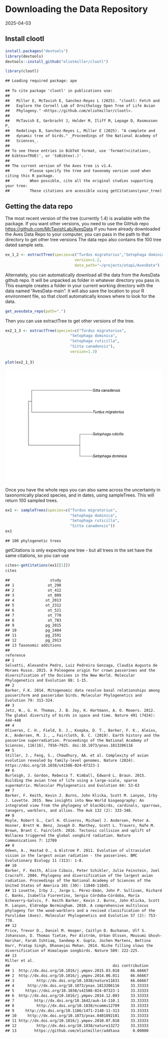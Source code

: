Downloading the Data Repository
================
2025-04-03

## Install clootl

``` r
install.packages("devtools")
library(devtools)  
devtools::install_github("eliotmiller/clootl")
```

``` r
library(clootl)
```

    ## Loading required package: ape

    ## To cite package 'clootl' in publications use:
    ## 
    ##   Miller E, McTavish E, Sanchez-Reyes L (2025). "clootl: Fetch and
    ##   Explore the Cornell Lab of Ornithology Open Tree of Life Avian
    ##   Phylogeny." <https://github.com/eliotmiller/clootl>.
    ## 
    ##   McTavish E, Gerbracht J, Holder M, Iliff M, Lepage D, Rasmussen P,
    ##   Redelings B, Sanchez-Reyes L, Miller E (2025). "A complete and
    ##   dynamic tree of birds." _Proceedings of the National Academy of
    ##   Sciences_.
    ## 
    ## To see these entries in BibTeX format, use 'format(<citation>,
    ## bibtex=TRUE)', or 'toBibtex(.)'.
    ## 
    ## The current version of the Aves tree is v1.4.
    ##         Please specify the tree and taxonomy version used when citing this R package.
    ##         When possible, cite all the original studies supporting your tree:
    ##         These citations are acessible using getCitations(your_tree)

## Getting the data repo

The most recent version of the tree (currently 1.4) is available with
the package. If you want other versions, you need to use the GitHub repo
<https://github.com/McTavishLab/AvesData> If you have already downloaded
the Aves Data Repo to your computer, you can pass in the path to that
directory to get other tree versions The data repo also contains the 100
tree dated sample sets.

``` r
ex_1_2 <- extractTree(species=c("Turdus migratorius","Setophaga dominica", "Setophaga ruticilla", "Sitta canadensis"),
                               version=1.2,
                               data_path="~/projects/otapi/AvesData")
```

Alternately, you can automatically download all the data from the
AvesData github repo. It will be unpacked as folder in whatever
directory you pass in. This example creates a folder in your current
working directory with the data named “AvesData-main”. It will also save
the location to your R environment file, so that clootl automatically
knows where to look for the data.

``` r
get_avesdata_repo(path=".") 
```

Then you can use extractTree to get other versions of the tree.

``` r
ex2_1_3 <- extractTree(species=c("Turdus migratorius",
                             "Setophaga dominica",
                             "Setophaga ruticilla",
                             "Sitta canadensis"),
                             version=1.3)

plot(ex2_1_3)
```

![](dataDownload_files/figure-gfm/unnamed-chunk-5-1.png)<!-- -->

Once you have the whole repo you can also same across the uncertainty in
taxonomically placed species, and in dates, using sampleTrees. This will
return 100 sampled trees.

``` r
ex1 <- sampleTrees(species=c("Turdus migratorius",
                             "Setophaga dominica",
                             "Setophaga ruticilla",
                             "Sitta canadensis"))
ex1
```

    ## 100 phylogenetic trees

getCitations is only expecting one tree - but all trees in the set have
the same citations, so you can use

``` r
cites<-getCitations(ex1[[1]])
cites
```

    ##                  study
    ## 1               ot_290
    ## 2               ot_412
    ## 3               ot_809
    ## 4              ot_2013
    ## 5              ot_2312
    ## 6               ot_521
    ## 7               ot_770
    ## 8               ot_783
    ## 9              pg_2015
    ## 10             pg_2404
    ## 11             pg_2591
    ## 12             pg_2913
    ## 13 Taxonomic additions
    ##                                                                                                                                                                                                                                                                                                                                                                                                            reference
    ## 1                                                                                                                                                                          Selvatti, Alexandre Pedro, Luiz Pedreira Gonzaga, Claudia Augusta de Moraes Russo. 2015. A Paleogene origin for crown passerines and the diversification of the Oscines in the New World. Molecular Phylogenetics and Evolution 88: 1-15.
    ## 2                                                                                                                                                                                                                                                         Barker, F.K. 2014. Mitogenomic data resolve basal relationships among passeriform and passeridan birds. Molecular Phylogenetics and Evolution 79: 313-324.
    ## 3                                                                                                                                                                                                                                                                    Jetz, W., G. H. Thomas, J. B. Joy, K. Hartmann, A. O. Mooers. 2012. The global diversity of birds in space and time. Nature 491 (7424): 444-448
    ## 4                                                                                                                                              Oliveros, C. H., Field, D. J., Ksepka, D. T., Barker, F. K., Aleixo, A., Andersen, M. J., … Faircloth, B. C. (2019). Earth history and the passerine superradiation. Proceedings of the National Academy of Sciences, 116(16), 7916–7925. doi:10.1073/pnas.1813206116
    ## 5                                                                                                                                                                                                                                             Stiller, J., Feng, S., Chowdhury, AA. et al. Complexity of avian evolution revealed by family-level genomes. Nature (2024). https://doi.org/10.1038/s41586-024-07323-1
    ## 6                                                                                                                                                                                                                           Burleigh, J. Gordon, Rebecca T. Kimball, Edward L. Braun. 2015. Building the avian tree of life using a large-scale, sparse supermatrix. Molecular Phylogenetics and Evolution 84: 53-63
    ## 7                                                                                                                                               Barker, F. Keith, Kevin J. Burns, John Klicka, Scott M. Lanyon, Irby J. Lovette. 2015. New insights into New World biogeography: An integrated view from the phylogeny of blackbirds, cardinals, sparrows, tanagers, warblers, and allies. The Auk 132 (2): 333-348.
    ## 8                                                                                                                           Moyle, Robert G., Carl H. Oliveros, Michael J. Andersen, Peter A. Hosner, Brett W. Benz, Joseph D. Manthey, Scott L. Travers, Rafe M. Brown, Brant C. Faircloth. 2016. Tectonic collision and uplift of Wallacea triggered the global songbird radiation. Nature Communications 7: 12709
    ## 9                                                                                                                                                                                                                                                  Odeen, A., Hastad O., & Alstrom P. 2011. Evolution of ultraviolet vision in the largest avian radiation - the passerines. BMC Evolutionary Biology 11 (313): 1-8.
    ## 10                                                                                                                                                        Barker, F. Keith, Alice Cibois, Peter Schikler, Julie Feinstein, Joel Cracraft. 2004. Phylogeny and diversification of the largest avian radiation. Proceedings of the National Academy of Sciences of the United States of America 101 (30): 11040-11045.
    ## 11 Lovette, Irby J., Jorge L. Pérez-Emán, John P. Sullivan, Richard C. Banks, Isabella Fiorentino, Sergio Córdoba-Córdoba, María Echeverry-Galvis, F. Keith Barker, Kevin J. Burns, John Klicka, Scott M. Lanyon, Eldredge Bermingham. 2010. A comprehensive multilocus phylogeny for the wood-warblers and a revised classification of the Parulidae (Aves). Molecular Phylogenetics and Evolution 57 (2): 753-770.
    ## 12                                                                           Price, Trevor D., Daniel M. Hooper, Caitlyn D. Buchanan, Ulf S. Johansson, D. Thomas Tietze, Per Alström, Urban Olsson, Mousumi Ghosh-Harihar, Farah Ishtiaq, Sandeep K. Gupta, Jochen Martens, Bettina Harr, Pratap Singh, Dhananjai Mohan. 2014. Niche filling slows the diversification of Himalayan songbirds. Nature 509: 222-225.
    ## 13                                                                                                                                                                                                                                                                                                                                                                                                     Miller et al.
    ##                                              doi contribution
    ## 1  http://dx.doi.org/10.1016/j.ympev.2015.03.018     66.66667
    ## 2  http://dx.doi.org/10.1016/j.ympev.2014.06.011     66.66667
    ## 3          http://dx.doi.org/10.1038/nature11631     66.66667
    ## 4      http://dx.doi.org/10.1073/pnas.1813206116     33.33333
    ## 5     https://doi.org/10.1038/s41586-024-07323-1     33.33333
    ## 6  http://dx.doi.org/10.1016/j.ympev.2014.12.003     33.33333
    ## 7         http://dx.doi.org/10.1642/auk-14-110.1     33.33333
    ## 8          http://dx.doi.org/10.1038/ncomms12709     33.33333
    ## 9     http://dx.doi.org/10.1186/1471-2148-11-313     33.33333
    ## 10     http://dx.doi.org/10.1073/pnas.0401892101     33.33333
    ## 11 http://dx.doi.org/10.1016/j.ympev.2010.07.018     33.33333
    ## 12         http://dx.doi.org/10.1038/nature13272     33.33333
    ## 13        https://github.com/eliotmiller/addtaxa      0.00000
